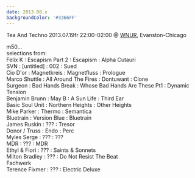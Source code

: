 ```yaml
---
date: 2013.08.x
backgroundColor: '#3366FF'
---
```


Tea And Techno 2013.07.19fr 22:00-02:00 @ [WNUR](http://www.wnur.org/), Evanston-Chicago  

m50...  
selections from:  
Felix K : Escapism Part 2 : Escapism : Alpha Cutauri  
SVN : \[untitled\] : 002 : Sued  
Cio D'or : Magnetkreis : Magnetfluss : Prologue  
Marco Shuttle : All Around The Fires : Dontuwant : Clone  
Surgeon : Bad Hands Break : Whose Bad Hands Are These Pt1 : Dynamic Tension  
Benjamin Brunn : May B : A Sun Life : Third Ear  
Basic Soul Unit : Northern Heights : Other Heights  
Mike Parker : Thermo : Semantica  
Bluetrain : Version Blue : Bluetrain  
James Ruskin : ??? : Tresor  
Donor / Truss : Endo : Perc  
Myles Serge : ??? : ???  
MDR : ??? : MDR  
Ethyl & Fiori : ??? : Saints & Sonnets  
Milton Bradley : ??? : Do Not Resist The Beat  
Fachwerk  
Terence Fixmer : ??? : Electric Deluxe
